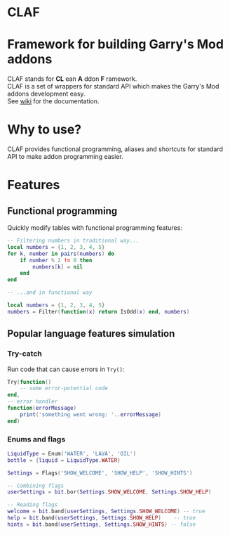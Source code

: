 # CLAF
# Framework for building Garry's Mod addons

CLAF stands for **CL** ean **A** ddon **F** ramework.  
CLAF is a set of wrappers for standard API which makes the Garry's Mod addons development easy.  
See [wiki](https://github.com/javabird25/gmod-claf/wiki) for the documentation.

# Why to use?
CLAF provides functional programming, aliases and shortcuts for standard API to make addon programming easier.

# Features
## Functional programming
Quickly modify tables with functional programming features:

```lua
-- Filtering numbers in traditional way...
local numbers = {1, 2, 3, 4, 5}
for k, number in pairs(numbers) do
    if number % 2 != 0 then
        numbers[k] = nil
    end
end

-- ...and in functional way

local numbers = {1, 2, 3, 4, 5}
numbers = Filter(function(x) return IsOdd(x) end, numbers)
```

## Popular language features simulation
### Try-catch
Run code that can cause errors in `Try()`:

```lua
Try(function()
    -- some error-potential code
end,
-- error handler
function(errorMessage)
    print('something went wrong: '..errorMessage)
end)
```

### Enums and flags
```lua
LiquidType = Enum('WATER', 'LAVA', 'OIL')
bottle = {liquid = LiquidType.WATER}
```

```lua
Settings = Flags('SHOW_WELCOME', 'SHOW_HELP', 'SHOW_HINTS')

-- Combining flags
userSettings = bit.bor(Settings.SHOW_WELCOME, Settings.SHOW_HELP)

-- Reading flags
welcome = bit.band(userSettings, Settings.SHOW_WELCOME) -- true
help = bit.band(userSettings, Settings.SHOW_HELP)    -- true
hints = bit.band(userSettings, Settings.SHOW_HINTS) -- false
```

<!-- ## How to use?
### Development phase
Subscribe to CLAF addon in Steam Workshop.
In source files where you use CLAF, add the following line to the beginning:
```lua
include 'claf.lua'
```

### Deploy phase
Add dependency of CLAF Steam Workshop addon on your addon. -->

